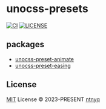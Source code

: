 # unocss-presets

[![CI](https://github.com/ntnyq/unocss-presets/workflows/CI/badge.svg)](https://github.com/ntnyq/unocss-presets/actions)
[![LICENSE](https://img.shields.io/github/license/ntnyq/unocss-presets.svg)](https://github.com/ntnyq/unocss-presets/blob/main/LICENSE)

## packages

- [unocss-preset-animate](./packages/preset-animate)
- [unocss-preset-easing](./packages/preset-easing)

## License

[MIT](./LICENSE) License © 2023-PRESENT [ntnyq](https://github.com/ntnyq)
